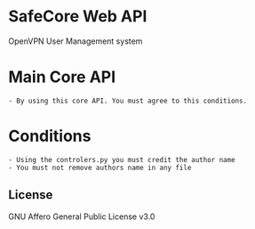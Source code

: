 # SafeCore Web API
OpenVPN User Management system

# Main Core API
	- By using this core API. You must agree to this conditions.

# Conditions
	- Using the controlers.py you must credit the author name
	- You must not remove authors name in any file

License
----
GNU Affero General Public License v3.0